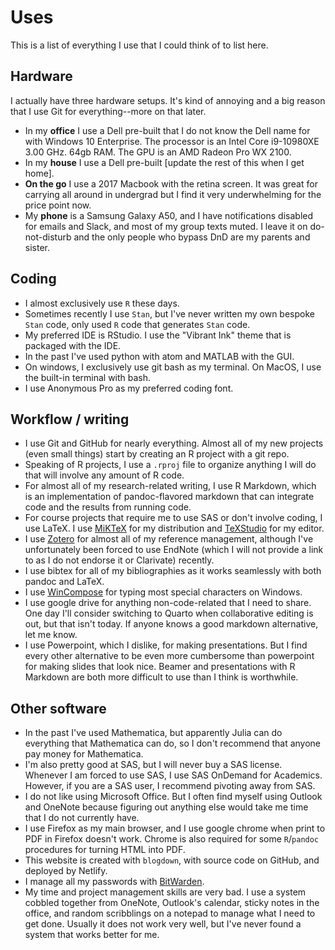 # Uses

This is a list of everything I use that I could think of to list here.

## Hardware

I actually have three hardware setups. It's kind of annoying and a big reason that I use Git for everything--more on that later.

* In my **office** I use a Dell pre-built that I do not know the Dell name for with Windows 10 Enterprise. The processor is an Intel Core i9-10980XE 3.00 GHz. 64gb RAM. The GPU is an AMD Radeon Pro WX 2100.
* In my **house** I use a Dell pre-built [update the rest of this when I get home].
* **On the go** I use a 2017 Macbook with the retina screen. It was great for carrying all around in undergrad but I find it very underwhelming for the price point now.
* My **phone** is a Samsung Galaxy A50, and I have notifications disabled for emails and Slack, and most of my group texts muted. I leave it on do-not-disturb and the only people who bypass DnD are my parents and sister.

## Coding
* I almost exclusively use `R` these days.
* Sometimes recently I use `Stan`, but I've never written my own bespoke `Stan` code, only used `R` code that generates `Stan` code.
* My preferred IDE is RStudio. I use the "Vibrant Ink" theme that is packaged with the IDE.
* In the past I've used python with atom and MATLAB with the GUI.
* On windows, I exclusively use git bash as my terminal. On MacOS, I use the built-in terminal with bash.
* I use Anonymous Pro as my preferred coding font.

## Workflow / writing
* I use Git and GitHub for nearly everything. Almost all of my new projects (even small things) start by creating an R project with a git repo.
* Speaking of R projects, I use a `.rproj` file to organize anything I will do that will involve any amount of R code.
* For almost all of my research-related writing, I use R Markdown, which is an implementation of pandoc-flavored markdown that can integrate code and the results from running code.
* For course projects that require me to use SAS or don't involve coding, I use LaTeX. I use [MiKTeX](https://miktex.org/) for my distribution and [TeXStudio](https://www.texstudio.org/) for my editor.
* I use [Zotero](https://www.zotero.org/) for almost all of my reference management, although I've unfortunately been forced to use EndNote (which I will not provide a link to as I do not endorse it or Clarivate) recently.
* I use bibtex for all of my bibliographies as it works seamlessly with both pandoc and LaTeX.
* I use [WinCompose](http://wincompose.info/) for typing most special characters on Windows.
* I use google drive for anything non-code-related that I need to share. One day I'll consider switching to Quarto when collaborative editing is out, but that isn't today. If anyone knows a good markdown alternative, let me know.
* I use Powerpoint, which I dislike, for making presentations. But I find every other alternative to be even more cumbersome than powerpoint for making slides that look nice. Beamer and presentations with R Markdown are both more difficult to use than I think is worthwhile.

## Other software
* In the past I've used Mathematica, but apparently Julia can do everything that Mathematica can do, so I don't recommend that anyone pay money for Mathematica.
* I'm also pretty good at SAS, but I will never buy a SAS license. Whenever I am forced to use SAS, I use SAS OnDemand for Academics. However, if you are a SAS user, I recommend pivoting away from SAS.
* I do not like using Microsoft Office. But I often find myself using Outlook and OneNote because figuring out anything else would take me time that I do not currently have.
* I use Firefox as my main browser, and I use google chrome when print to PDF in Firefox doesn't work. Chrome is also required for some `R`/`pandoc` procedures for turning HTML into PDF.
* This website is created with `blogdown`, with source code on GitHub, and deployed by Netlify.
* I manage all my passwords with [BitWarden](https://bitwarden.com/).
* My time and project management skills are very bad. I use a system cobbled together from OneNote, Outlook's calendar, sticky notes in the office, and random scribblings on a notepad to manage what I need to get done. Usually it does not work very well, but I've never found a system that works better for me.
